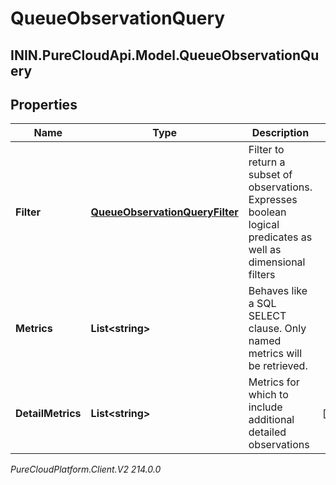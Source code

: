 # QueueObservationQuery

## ININ.PureCloudApi.Model.QueueObservationQuery

## Properties

|Name | Type | Description | Notes|
|------------ | ------------- | ------------- | -------------|
| **Filter** | [**QueueObservationQueryFilter**](QueueObservationQueryFilter) | Filter to return a subset of observations. Expresses boolean logical predicates as well as dimensional filters | |
| **Metrics** | **List&lt;string&gt;** | Behaves like a SQL SELECT clause. Only named metrics will be retrieved. | |
| **DetailMetrics** | **List&lt;string&gt;** | Metrics for which to include additional detailed observations | [optional] |



_PureCloudPlatform.Client.V2 214.0.0_
